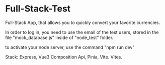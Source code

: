 # Full-Stack-Test

Full-Stack App, that allows you to quickly convert your favorite currencies.

In order to log in, you need to use the email of the test users, stored in the file "mock_database.js" inside of "node_test" folder.

to activate your node server, use the command "npm run dev"


Stack:
Express, Vue3 Composition Api, Pinia, Vite. Vites. 
